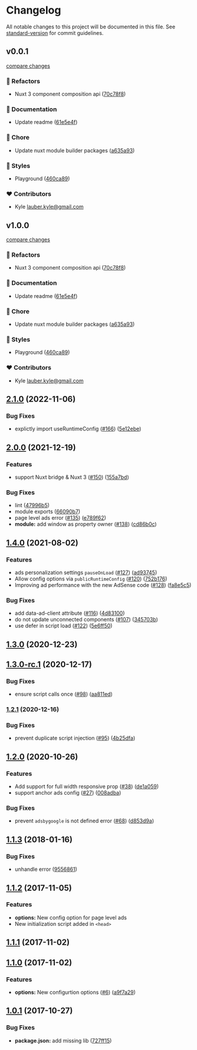 # Changelog

All notable changes to this project will be documented in this file. See [standard-version](https://github.com/conventional-changelog/standard-version) for commit guidelines.

## v0.0.1

[compare changes](https://github.com/kylegl/google-adsense/compare/v1.0.1...v0.0.1)

### 💅 Refactors

- Nuxt 3 component composition api ([70c78f8](https://github.com/kylegl/google-adsense/commit/70c78f8))

### 📖 Documentation

- Update readme ([61e5e4f](https://github.com/kylegl/google-adsense/commit/61e5e4f))

### 🏡 Chore

- Update nuxt module builder packages ([a635a93](https://github.com/kylegl/google-adsense/commit/a635a93))

### 🎨 Styles

- Playground ([460ca89](https://github.com/kylegl/google-adsense/commit/460ca89))

### ❤️  Contributors

- Kyle <lauber.kyle@gmail.com>

## v1.0.0

[compare changes](https://github.com/kylegl/google-adsense/compare/v1.0.1...v1.0.0)

### 💅 Refactors

- Nuxt 3 component composition api ([70c78f8](https://github.com/kylegl/google-adsense/commit/70c78f8))

### 📖 Documentation

- Update readme ([61e5e4f](https://github.com/kylegl/google-adsense/commit/61e5e4f))

### 🏡 Chore

- Update nuxt module builder packages ([a635a93](https://github.com/kylegl/google-adsense/commit/a635a93))

### 🎨 Styles

- Playground ([460ca89](https://github.com/kylegl/google-adsense/commit/460ca89))

### ❤️  Contributors

- Kyle <lauber.kyle@gmail.com>

## [2.1.0](https://github.com/nuxt-community/adsense-module/compare/v2.0.0...v2.1.0) (2022-11-06)


### Bug Fixes

* explictly import useRuntimeConfig ([#166](https://github.com/nuxt-community/adsense-module/issues/166)) ([5e12ebe](https://github.com/nuxt-community/adsense-module/commit/5e12ebe7b14163c0f794a2086ac372362782ad01))

## [2.0.0](https://github.com/nuxt-community/adsense-module/compare/v1.4.0...v2.0.0) (2021-12-19)


### Features

* support Nuxt bridge & Nuxt 3 ([#150](https://github.com/nuxt-community/adsense-module/issues/150)) ([155a7bd](https://github.com/nuxt-community/adsense-module/commit/155a7bdf53de4ac3cdc5882842aa7e27dda4862d))


### Bug Fixes

* lint ([47996b5](https://github.com/nuxt-community/adsense-module/commit/47996b5ab5ee22a3796308270b6a48602e5c83e3))
* module exports ([66090b7](https://github.com/nuxt-community/adsense-module/commit/66090b7d01e82ae45ddfed20d827c0b34d9ea3a6))
* page level ads error ([#135](https://github.com/nuxt-community/adsense-module/issues/135)) ([e789f62](https://github.com/nuxt-community/adsense-module/commit/e789f62a090fcef2b7ae142ec80e01eab8978da1))
* **module:** add window as property owner ([#138](https://github.com/nuxt-community/adsense-module/issues/138)) ([cd86b0c](https://github.com/nuxt-community/adsense-module/commit/cd86b0c61b05e9d5374485c7b40d916b8eda4a79))

## [1.4.0](https://github.com/nuxt-community/adsense-module/compare/v1.3.0...v1.4.0) (2021-08-02)


### Features

* ads personalization settings `pauseOnLoad` ([#127](https://github.com/nuxt-community/adsense-module/issues/127)) ([ad93745](https://github.com/nuxt-community/adsense-module/commit/ad93745701dd81cdc869ed0371976ecc3fd8043b))
* Allow config options via `publicRuntimeConfig` ([#120](https://github.com/nuxt-community/adsense-module/issues/120)) ([752b176](https://github.com/nuxt-community/adsense-module/commit/752b176bb2fed4c66961866c5e2903bd600496db))
* Improving ad performance with the new AdSense code ([#128](https://github.com/nuxt-community/adsense-module/issues/128)) ([fa8e5c5](https://github.com/nuxt-community/adsense-module/commit/fa8e5c504bf2857680a1f34d6555f55ce250c423))


### Bug Fixes

* add data-ad-client attribute ([#116](https://github.com/nuxt-community/adsense-module/issues/116)) ([4d83100](https://github.com/nuxt-community/adsense-module/commit/4d831003697fc52f5719cec6b24c7a3ec571572d))
* do not update unconnected components ([#107](https://github.com/nuxt-community/adsense-module/issues/107)) ([345703b](https://github.com/nuxt-community/adsense-module/commit/345703bfa11f96ec3eb9aaec842753a068001b02))
* use defer in script load ([#122](https://github.com/nuxt-community/adsense-module/issues/122)) ([5e6ff50](https://github.com/nuxt-community/adsense-module/commit/5e6ff507ad2f3fabd746bbe7e7e9dcb2cab6af94))

## [1.3.0](https://github.com/nuxt-community/adsense-module/compare/v1.3.0-rc.1...v1.3.0) (2020-12-23)

## [1.3.0-rc.1](https://github.com/nuxt-community/adsense-module/compare/v1.2.1...v1.3.0-rc.1) (2020-12-17)


### Bug Fixes

* ensure script calls once ([#98](https://github.com/nuxt-community/adsense-module/issues/98)) ([aa811ed](https://github.com/nuxt-community/adsense-module/commit/aa811ed7800bddad120c0917b298e0a06411f835))

### [1.2.1](https://github.com/nuxt-community/adsense-module/compare/v1.2.0...v1.2.1) (2020-12-16)


### Bug Fixes

* prevent duplicate script injection ([#95](https://github.com/nuxt-community/adsense-module/issues/95)) ([4b25dfa](https://github.com/nuxt-community/adsense-module/commit/4b25dfa4d99b250e25f02e638f57e64ca0edf971))

## [1.2.0](https://github.com/nuxt-community/adsense-module/compare/v1.1.3...v1.2.0) (2020-10-26)


### Features

* Add support for full width responsive prop ([#38](https://github.com/nuxt-community/adsense-module/issues/38)) ([de1a059](https://github.com/nuxt-community/adsense-module/commit/de1a059c72f02814a50e00dbc353bc19a5b0a37c))
* support anchor ads config ([#27](https://github.com/nuxt-community/adsense-module/issues/27)) ([008adba](https://github.com/nuxt-community/adsense-module/commit/008adba057804024ffddbb124aa8d05a68226ef0))


### Bug Fixes

* prevent `adsbygoogle` is not defined error ([#68](https://github.com/nuxt-community/adsense-module/issues/68)) ([d853d9a](https://github.com/nuxt-community/adsense-module/commit/d853d9a36a02447199ad1d27c79f5d1d2a026562))

<a name="1.1.3"></a>
## [1.1.3](https://github.com/nuxt-community/adsense-module/compare/v1.1.2...v1.1.3) (2018-01-16)


### Bug Fixes

* unhandle error ([9556861](https://github.com/nuxt-community/adsense-module/commit/9556861))



<a name="1.1.2"></a>
## [1.1.2](https://github.com/nuxt-community/adsense-module/compare/v1.1.1...v1.1.2) (2017-11-05)

### Features

* **options:** New config option for page level ads
* New initialization script added in `<head>`

<a name="1.1.0"></a>
## [1.1.1](https://github.com/nuxt-community/adsense-module/compare/v1.1.0...v1.1.1) (2017-11-02)

<a name="1.1.0"></a>
## [1.1.0](https://github.com/nuxt-community/adsense-module/compare/v1.0.1...v1.1.0) (2017-11-02)


### Features

* **options:** New configurtion options ([#6](https://github.com/nuxt-community/adsense-module/issues/6)) ([a9f7a29](https://github.com/nuxt-community/adsense-module/commit/a9f7a29))



<a name="1.0.1"></a>
## [1.0.1](https://github.com/nuxt-community/adsense-module/compare/v1.0.0...v1.0.1) (2017-10-27)


### Bug Fixes

* **package.json:** add missing lib ([727ff15](https://github.com/nuxt-community/adsense-module/commit/727ff15))
